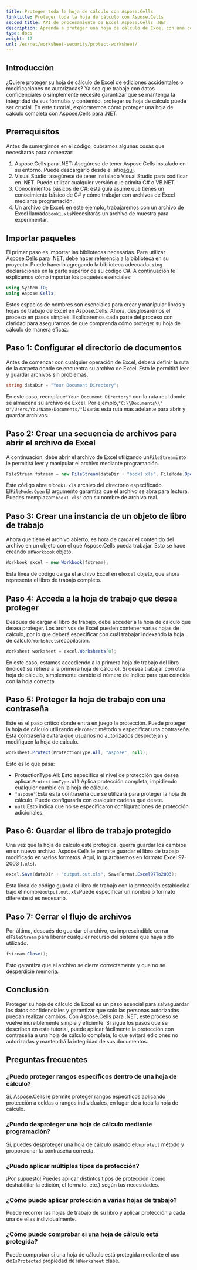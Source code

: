 ```yaml
---
title: Proteger toda la hoja de cálculo con Aspose.Cells
linktitle: Proteger toda la hoja de cálculo con Aspose.Cells
second_title: API de procesamiento de Excel Aspose.Cells .NET
description: Aprenda a proteger una hoja de cálculo de Excel con una contraseña usando Aspose.Cells para .NET. Tutorial paso a paso para proteger sus datos con facilidad.
type: docs
weight: 17
url: /es/net/worksheet-security/protect-worksheet/
---
```

## Introducción
¿Quiere proteger su hoja de cálculo de Excel de ediciones accidentales o modificaciones no autorizadas? Ya sea que trabaje con datos confidenciales o simplemente necesite garantizar que se mantenga la integridad de sus fórmulas y contenido, proteger su hoja de cálculo puede ser crucial. En este tutorial, exploraremos cómo proteger una hoja de cálculo completa con Aspose.Cells para .NET.
## Prerrequisitos
Antes de sumergirnos en el código, cubramos algunas cosas que necesitarás para comenzar:
1.  Aspose.Cells para .NET: Asegúrese de tener Aspose.Cells instalado en su entorno. Puede descargarlo desde el sitio[aquí](https://releases.aspose.com/cells/net/).
2. Visual Studio: asegúrese de tener instalado Visual Studio para codificar en .NET. Puede utilizar cualquier versión que admita C# o VB.NET.
3. Conocimientos básicos de C#: esta guía asume que tienes un conocimiento básico de C# y cómo trabajar con archivos de Excel mediante programación.
4.  Un archivo de Excel: en este ejemplo, trabajaremos con un archivo de Excel llamado`book1.xls`Necesitarás un archivo de muestra para experimentar.
## Importar paquetes
 El primer paso es importar las bibliotecas necesarias. Para utilizar Aspose.Cells para .NET, debe hacer referencia a la biblioteca en su proyecto. Puede hacerlo agregando la biblioteca adecuada`using` declaraciones en la parte superior de su código C#.
A continuación te explicamos cómo importar los paquetes esenciales:
```csharp
using System.IO;
using Aspose.Cells;
```
Estos espacios de nombres son esenciales para crear y manipular libros y hojas de trabajo de Excel en Aspose.Cells.
Ahora, desglosaremos el proceso en pasos simples. Explicaremos cada parte del proceso con claridad para asegurarnos de que comprenda cómo proteger su hoja de cálculo de manera eficaz.
## Paso 1: Configurar el directorio de documentos
Antes de comenzar con cualquier operación de Excel, deberá definir la ruta de la carpeta donde se encuentra su archivo de Excel. Esto le permitirá leer y guardar archivos sin problemas.
```csharp
string dataDir = "Your Document Directory";
```
 En este caso, reemplace`"Your Document Directory"` con la ruta real donde se almacena su archivo de Excel. Por ejemplo,`"C:\\Documents\\"` o`"/Users/YourName/Documents/"`Usarás esta ruta más adelante para abrir y guardar archivos.
## Paso 2: Crear una secuencia de archivos para abrir el archivo de Excel
 A continuación, debe abrir el archivo de Excel utilizando un`FileStream`Esto le permitirá leer y manipular el archivo mediante programación.
```csharp
FileStream fstream = new FileStream(dataDir + "book1.xls", FileMode.Open);
```
 Este código abre el`book1.xls` archivo del directorio especificado. El`FileMode.Open` El argumento garantiza que el archivo se abra para lectura. Puedes reemplazar`"book1.xls"` con su nombre de archivo real.
## Paso 3: Crear una instancia de un objeto de libro de trabajo
 Ahora que tiene el archivo abierto, es hora de cargar el contenido del archivo en un objeto con el que Aspose.Cells pueda trabajar. Esto se hace creando un`Workbook` objeto.
```csharp
Workbook excel = new Workbook(fstream);
```
 Esta línea de código carga el archivo Excel en el`excel` objeto, que ahora representa el libro de trabajo completo.
## Paso 4: Acceda a la hoja de trabajo que desea proteger
 Después de cargar el libro de trabajo, debe acceder a la hoja de cálculo que desea proteger. Los archivos de Excel pueden contener varias hojas de cálculo, por lo que deberá especificar con cuál trabajar indexando la hoja de cálculo.`Worksheets`recopilación.
```csharp
Worksheet worksheet = excel.Worksheets[0];
```
 En este caso, estamos accediendo a la primera hoja de trabajo del libro (índice`0` se refiere a la primera hoja de cálculo). Si desea trabajar con otra hoja de cálculo, simplemente cambie el número de índice para que coincida con la hoja correcta.
## Paso 5: Proteger la hoja de trabajo con una contraseña
 Este es el paso crítico donde entra en juego la protección. Puede proteger la hoja de cálculo utilizando el`Protect` método y especificar una contraseña. Esta contraseña evitará que usuarios no autorizados desprotejan y modifiquen la hoja de cálculo.
```csharp
worksheet.Protect(ProtectionType.All, "aspose", null);
```
Esto es lo que pasa:
-  ProtectionType.All: Esto especifica el nivel de protección que desea aplicar.`ProtectionType.All` Aplica protección completa, impidiendo cualquier cambio en la hoja de cálculo.
- `"aspose"`:Esta es la contraseña que se utilizará para proteger la hoja de cálculo. Puede configurarla con cualquier cadena que desee.
- `null`:Esto indica que no se especificaron configuraciones de protección adicionales.
## Paso 6: Guardar el libro de trabajo protegido
Una vez que la hoja de cálculo esté protegida, querrá guardar los cambios en un nuevo archivo. Aspose.Cells le permite guardar el libro de trabajo modificado en varios formatos. Aquí, lo guardaremos en formato Excel 97-2003 (`.xls`).
```csharp
excel.Save(dataDir + "output.out.xls", SaveFormat.Excel97To2003);
```
 Esta línea de código guarda el libro de trabajo con la protección establecida bajo el nombre`output.out.xls`Puede especificar un nombre o formato diferente si es necesario.
## Paso 7: Cerrar el flujo de archivos
 Por último, después de guardar el archivo, es imprescindible cerrar el`FileStream` para liberar cualquier recurso del sistema que haya sido utilizado.
```csharp
fstream.Close();
```
Esto garantiza que el archivo se cierre correctamente y que no se desperdicie memoria.
## Conclusión
Proteger su hoja de cálculo de Excel es un paso esencial para salvaguardar los datos confidenciales y garantizar que solo las personas autorizadas puedan realizar cambios. Con Aspose.Cells para .NET, este proceso se vuelve increíblemente simple y eficiente. Si sigue los pasos que se describen en este tutorial, puede aplicar fácilmente la protección con contraseña a una hoja de cálculo completa, lo que evitará ediciones no autorizadas y mantendrá la integridad de sus documentos.
## Preguntas frecuentes
### ¿Puedo proteger rangos específicos dentro de una hoja de cálculo?  
Sí, Aspose.Cells le permite proteger rangos específicos aplicando protección a celdas o rangos individuales, en lugar de a toda la hoja de cálculo.
### ¿Puedo desproteger una hoja de cálculo mediante programación?  
 Sí, puedes desproteger una hoja de cálculo usando el`Unprotect` método y proporcionar la contraseña correcta.
### ¿Puedo aplicar múltiples tipos de protección?  
¡Por supuesto! Puedes aplicar distintos tipos de protección (como deshabilitar la edición, el formato, etc.) según tus necesidades.
### ¿Cómo puedo aplicar protección a varias hojas de trabajo?  
Puede recorrer las hojas de trabajo de su libro y aplicar protección a cada una de ellas individualmente.
### ¿Cómo puedo comprobar si una hoja de cálculo está protegida?  
 Puede comprobar si una hoja de cálculo está protegida mediante el uso de`IsProtected` propiedad de la`Worksheet` clase.
